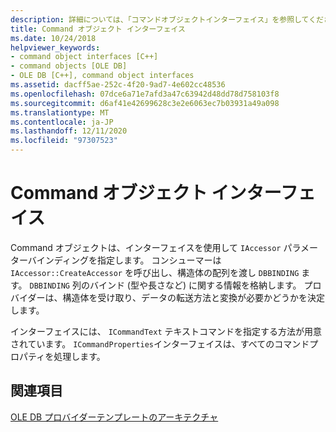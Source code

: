 ```yaml
---
description: 詳細については、「コマンドオブジェクトインターフェイス」を参照してください。
title: Command オブジェクト インターフェイス
ms.date: 10/24/2018
helpviewer_keywords:
- command object interfaces [C++]
- command objects [OLE DB]
- OLE DB [C++], command object interfaces
ms.assetid: dacff5ae-252c-4f20-9ad7-4e602cc48536
ms.openlocfilehash: 07dce6a71e7afd3a47c63942d48dd78d758103f8
ms.sourcegitcommit: d6af41e42699628c3e2e6063ec7b03931a49a098
ms.translationtype: MT
ms.contentlocale: ja-JP
ms.lasthandoff: 12/11/2020
ms.locfileid: "97307523"
---
```

# <a name="command-object-interfaces"></a>Command オブジェクト インターフェイス

Command オブジェクトは、インターフェイスを使用して `IAccessor` パラメーターバインディングを指定します。 コンシューマーは `IAccessor::CreateAccessor` を呼び出し、構造体の配列を渡し `DBBINDING` ます。 `DBBINDING` 列のバインド (型や長さなど) に関する情報を格納します。 プロバイダーは、構造体を受け取り、データの転送方法と変換が必要かどうかを決定します。

インターフェイスには、 `ICommandText` テキストコマンドを指定する方法が用意されています。 `ICommandProperties`インターフェイスは、すべてのコマンドプロパティを処理します。

## <a name="see-also"></a>関連項目

[OLE DB プロバイダーテンプレートのアーキテクチャ](../../data/oledb/ole-db-provider-template-architecture.md)<br/>
